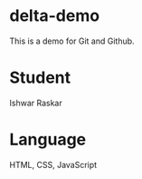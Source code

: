 # delta-demo
This is a demo for Git and Github.

# Student
Ishwar Raskar

# Language
HTML, CSS, JavaScript